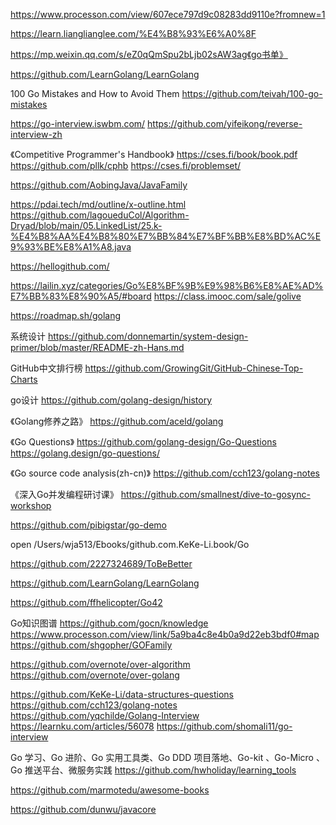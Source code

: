 https://www.processon.com/view/607ece797d9c08283dd9110e?fromnew=1

https://learn.lianglianglee.com/%E4%B8%93%E6%A0%8F

https://mp.weixin.qq.com/s/eZ0qQmSpu2bLjb02sAW3ag《go书单》

https://github.com/LearnGolang/LearnGolang

100 Go Mistakes and How to Avoid Them
https://github.com/teivah/100-go-mistakes

https://go-interview.iswbm.com/
https://github.com/yifeikong/reverse-interview-zh

《Competitive Programmer's Handbook》
https://cses.fi/book/book.pdf
https://github.com/pllk/cphb
https://cses.fi/problemset/

https://github.com/AobingJava/JavaFamily


https://pdai.tech/md/outline/x-outline.html
https://github.com/lagoueduCol/Algorithm-Dryad/blob/main/05.LinkedList/25.k-%E4%B8%AA%E4%B8%80%E7%BB%84%E7%BF%BB%E8%BD%AC%E9%93%BE%E8%A1%A8.java

https://hellogithub.com/

https://lailin.xyz/categories/Go%E8%BF%9B%E9%98%B6%E8%AE%AD%E7%BB%83%E8%90%A5/#board
https://class.imooc.com/sale/golive


https://roadmap.sh/golang

系统设计
https://github.com/donnemartin/system-design-primer/blob/master/README-zh-Hans.md

GitHub中文排行榜
https://github.com/GrowingGit/GitHub-Chinese-Top-Charts

go设计
https://github.com/golang-design/history

《Golang修养之路》
https://github.com/aceld/golang

《Go Questions》
https://github.com/golang-design/Go-Questions
https://golang.design/go-questions/

《Go source code analysis(zh-cn)》
https://github.com/cch123/golang-notes

《深入Go并发编程研讨课》
https://github.com/smallnest/dive-to-gosync-workshop

https://github.com/pibigstar/go-demo

open /Users/wja513/Ebooks/github.com.KeKe-Li.book/Go


https://github.com/2227324689/ToBeBetter


https://github.com/LearnGolang/LearnGolang


https://github.com/ffhelicopter/Go42

Go知识图谱
https://github.com/gocn/knowledge
https://www.processon.com/view/link/5a9ba4c8e4b0a9d22eb3bdf0#map
https://github.com/shgopher/GOFamily

https://github.com/overnote/over-algorithm
https://github.com/overnote/over-golang

https://github.com/KeKe-Li/data-structures-questions
https://github.com/cch123/golang-notes
https://github.com/yqchilde/Golang-Interview
https://learnku.com/articles/56078
https://github.com/shomali11/go-interview


Go 学习、Go 进阶、Go 实用工具类、Go DDD 项目落地、Go-kit 、Go-Micro 、Go 推送平台、微服务实践 
https://github.com/hwholiday/learning_tools


https://github.com/marmotedu/awesome-books


https://github.com/dunwu/javacore
